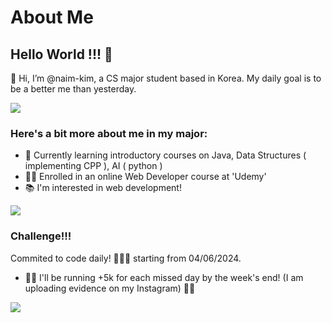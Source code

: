 <!-- my deployed vercel url for the Github  readme stats 
    https://github-readme-stats-naim-kims-projects.vercel.app/ -->
    
# About Me

## Hello World !!! 👋

👋 Hi, I’m @naim-kim, a CS major student based in Korea.
My daily goal is to be a better me than yesterday.
    
<source
    srcset="https://github-readme-stats-naim-kims-projects.vercel.app/api?username=naim-kim/&show_icons=true)"
  />
  <img src="https://github-readme-stats-naim-kims-projects.vercel.app/api?username=naim-kim/&show_icons=true&theme=radical" />

### Here's a bit more about me in my major:

- 🌱 Currently learning introductory courses on Java, Data Structures ( implementing CPP ), AI ( python )
- 👩‍💻 Enrolled in an online Web Developer course at 'Udemy'
- 📚 I'm interested in web development!
<p>
<img align="center" src="https://github-readme-stats-naim-kims-projects.vercel.app/api/top-langs/?username=naim-kim&layout=compact&show_icons=true&theme=radical"/>
</p>

### Challenge!!!

Commited to code daily! 💪👨‍💻
starting from 04/06/2024.

- 🏃‍♀️ I'll be running +5k for each missed day by the week's end! (I am uploading evidence on my Instagram) 🏃‍♂
<p><img align="center" src="https://github-readme-streak-stats.herokuapp.com/?user=naim-kim&&show_icons=true&theme=radical" /></p>
